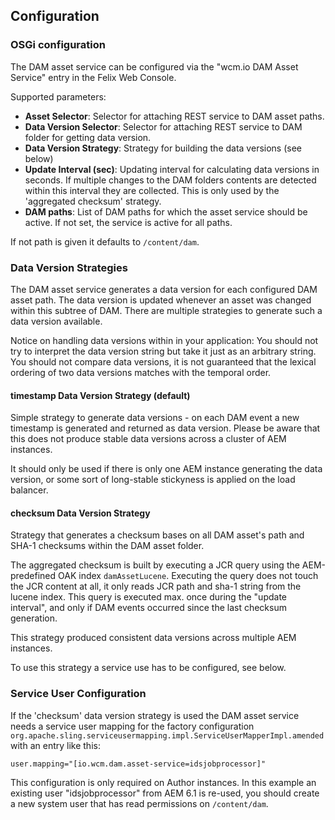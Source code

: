 ## Configuration


### OSGi configuration

The DAM asset service can be configured via the "wcm.io DAM Asset Service" entry in the Felix Web Console.

Supported parameters:

* **Asset Selector**: Selector for attaching REST service to DAM asset paths.
* **Data Version Selector**: Selector for attaching REST service to DAM folder for getting data version.
* **Data Version Strategy**: Strategy for building the data versions (see below)
* **Update Interval (sec)**: Updating interval for calculating data versions in seconds. If multiple changes to the DAM folders contents are detected within this interval they are collected. This is only used by the 'aggregated checksum' strategy.
* **DAM paths**: List of DAM paths for which the asset service should be active. If not set, the service is active for all paths.

If not path is given it defaults to `/content/dam`.


### Data Version Strategies

The DAM asset service generates a data version for each configured DAM asset path. The data version is updated whenever an asset was changed within this subtree of DAM. There are multiple strategies to generate such a data version available.

Notice on handling data versions within in your application: You should not try to interpret the data version string but take it just as an arbitrary string. You should not compare data versions, it is not guaranteed that the lexical ordering of two data versions matches with the temporal order.


#### timestamp Data Version Strategy (default)

Simple strategy to generate data versions - on each DAM event a new timestamp is generated and returned as data version. Please be aware that this does not produce stable data versions across a cluster of AEM instances.

It should only be used if there is only one AEM instance generating the data version, or some sort of long-stable stickyness is applied on the load balancer.


#### checksum Data Version Strategy

Strategy that generates a checksum bases on all DAM asset's path and SHA-1 checksums within the DAM asset folder.

The aggregated checksum is built by executing a JCR query using the AEM-predefined OAK index `damAssetLucene`. Executing the query does not touch the JCR content at all, it only reads JCR path and sha-1 string from the lucene index. This query is executed max. once during the "update interval", and only if DAM events occurred since the last checksum generation.

This strategy produced consistent data versions across multiple AEM instances.

To use this strategy a service use has to be configured, see below.


### Service User Configuration

If the 'checksum' data version strategy is used the DAM asset service needs a service user mapping for the factory configuration `org.apache.sling.serviceusermapping.impl.ServiceUserMapperImpl.amended` with an entry like this:

```
user.mapping="[io.wcm.dam.asset-service=idsjobprocessor]"
```

This configuration is only required on Author instances. In this example an existing user "idsjobprocessor" from AEM 6.1 is re-used, you should create a new system user that has read permissions on `/content/dam`.
